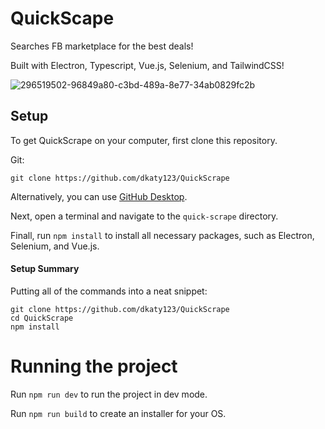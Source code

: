 # QuickScape

Searches FB marketplace for the best deals!

Built with Electron, Typescript, Vue.js, Selenium, and TailwindCSS!

![296519502-96849a80-c3bd-489a-8e77-34ab0829fc2b](https://github.com/user-attachments/assets/8123abda-a974-473d-b185-98b3cb0a2e6e)


## Setup

To get QuickScrape on your computer, first clone this repository.

Git:
```console
git clone https://github.com/dkaty123/QuickScrape
```
Alternatively, you can use [GitHub Desktop](https://desktop.github.com/).

Next, open a terminal and navigate to the `quick-scrape` directory.

Finall, run `npm install` to install all necessary packages, such as Electron, Selenium, and Vue.js.

#### Setup Summary

Putting all of the commands into a neat snippet:
```console
git clone https://github.com/dkaty123/QuickScrape
cd QuickScrape
npm install
```

# Running the project

Run `npm run dev` to run the project in dev mode.

Run `npm run build` to create an installer for your OS. 
